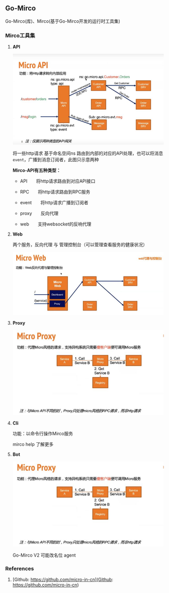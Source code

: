 ## Go-Mirco

Go-Mirco(库)、Mirco(基于Go-Mirco开发的运行时工具集)

### Mirco工具集

1. **API**

    ![Mirco-API示意图](https://github.com/Jchaokai/Cloud-Resources/blob/master/images/Mirco-API.JPG)

    将一些http请求 基于命名空间ns 路由到内部的对应的API处理，也可以将消息`event`，广播到消息订阅者，此图只示意两种

    **Mirco-API有五种类型：**

    - API&emsp;&emsp;将http请求路由到对应API接口

    - RPC&emsp;&emsp;将http请求路由到RPC服务

    - event&emsp;&emsp;将http请求广播到订阅者

    - proxy&emsp;&emsp;反向代理

    - web&emsp;&emsp;支持websocket的反响代理

        

2. **Web**

    两个服务，反向代理 与 管理控制台（可以管理查看服务的健康状况）

    ![Mirco-web示意图](https://github.com/Jchaokai/Cloud-Resources/blob/master/images/Mirco-web.JPG)

    

3. **Proxy**

    ![Mirco-proxy示意图](https://github.com/Jchaokai/Cloud-Resources/blob/master/images/Mirco-proxy.JPG)

    

4. **Cli**

    功能：以命令行操作Mirco服务

    mirco help 了解更多

    

5. **Bot**

    ![Mirco-bot示意图](https://github.com/Jchaokai/Cloud-Resources/blob/master/images/Mirco-proxy.JPG)

    Go-Mirco V2 可能改名位  agent





### References

1. [Github: https://github.com/micro-in-cn](Github: https://github.com/micro-in-cn)